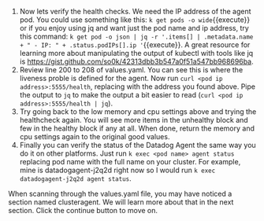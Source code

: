 1. Now lets verify the health checks. We need the IP address of the agent pod. You could use something like this: `k get pods -o wide`{{execute}} or if you enjoy using jq and want just the pod name and ip address, try this command: `k get pod -o json | jq -r '.items[] | .metadata.name + " - IP: " + .status.podIPs[].ip '`{{execute}}. A great resource for learning more about manipulating the output of kubectl with tools like jq is https://gist.github.com/so0k/42313dbb3b547a0f51a547bb968696ba. 
1. Review line 200 to 208 of values.yaml. You can see this is where the liveness proble is defined for the agent. Now run `curl <pod ip address>:5555/health`, replacing <pod ip address> with the address you found above. Pipe the output to `jq` to make the output a bit easier to read (`curl <pod ip address>:5555/health | jq`).
1. Try going back to the low memory and cpu settings above and trying the healthcheck again. You will see more items in the unhealthy block and few in the healthy block if any at all. When done, return the memory and cpu settings again to the original good values.
1. Finally you can verify the status of the Datadog Agent the same way you do it on other platforms. Just run `k exec <pod name> agent status` replacing pod name with the full name on your cluster. For example, mine is datadogagent-j2q2d right now so I would run `k exec datadogagent-j2q2d agent status`. 

When scanning through the values.yaml file, you may have noticed a section named clusteragent. We will learn more about that in the next section. Click the continue button to move on. 
